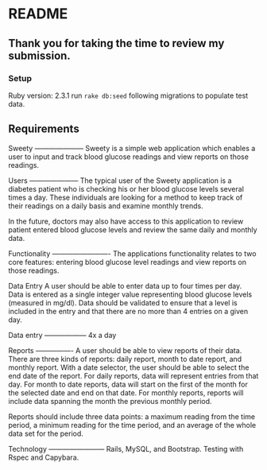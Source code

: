 # README

## Thank you for taking the time to review my submission.

### Setup
  Ruby version: 2.3.1
  run `rake db:seed` following migrations to populate test data.

## Requirements
Sweety
———————
Sweety is a simple web application which enables a user to input and
track blood glucose readings and view reports on those readings.

Users
———————
The typical user of the Sweety application is a diabetes patient who is
checking his or her blood glucose levels several times a day. These
individuals are looking for a method to keep track of their readings
on a daily basis and examine monthly trends.

In the future, doctors may also have access to this application to
review patient entered blood glucose levels and review the same daily
and monthly data.

Functionality
————————-
The applications functionality relates to two core features: entering
blood glucose level readings and view reports on those readings.

Data Entry
A user should be able to enter data up to four times per day. Data is
entered as a single integer value representing blood glucose levels
(measured in mg/dl). Data should be validated to ensure that a level is
included in the entry and that there are no more than 4 entries on a given day.

Data entry
——————
4x a day

Reports
—————-
A user should be able to view reports of their data. There are three
kinds of reports: daily report, month to date report, and monthly
report. With a date selector, the user should be able to select the
end date of the report. For daily reports, data will represent entries
from that day. For month to date reports, data will start on the first
of the month for the selected date and end on that date. For monthly
reports, reports will include data spanning the month the previous monthly period.

Reports should include three data points: a maximum reading from the time
period, a minimum reading for the time period, and an average of the whole
data set for the period.

Technology
————————
Rails, MySQL, and Bootstrap. Testing with Rspec and Capybara.
